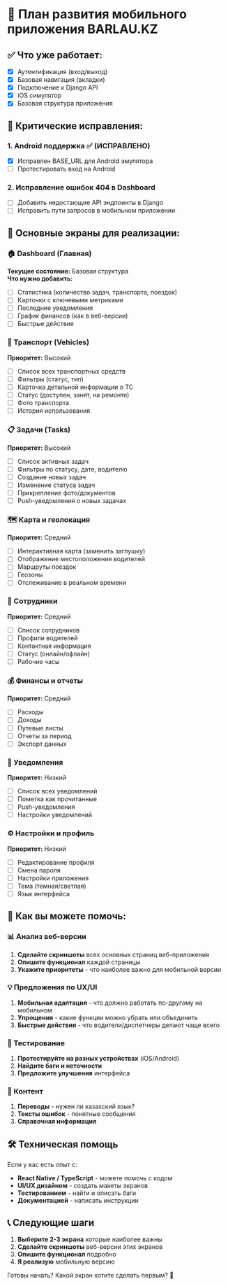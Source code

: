 # 🚀 План развития мобильного приложения BARLAU.KZ

## ✅ Что уже работает:
- [x] Аутентификация (вход/выход)
- [x] Базовая навигация (вкладки)
- [x] Подключение к Django API
- [x] iOS симулятор
- [x] Базовая структура приложения

## 🔧 Критические исправления:

### 1. Android поддержка ✅ (ИСПРАВЛЕНО)
- [x] Исправлен BASE_URL для Android эмулятора
- [ ] Протестировать вход на Android

### 2. Исправление ошибок 404 в Dashboard
- [ ] Добавить недостающие API эндпоинты в Django
- [ ] Исправить пути запросов в мобильном приложении

## 📱 Основные экраны для реализации:

### 🏠 Dashboard (Главная)
**Текущее состояние:** Базовая структура  
**Что нужно добавить:**
- [ ] Статистика (количество задач, транспорта, поездок)
- [ ] Карточки с ключевыми метриками
- [ ] Последние уведомления
- [ ] График финансов (как в веб-версии)
- [ ] Быстрые действия

### 🚛 Транспорт (Vehicles)
**Приоритет:** Высокий  
- [ ] Список всех транспортных средств
- [ ] Фильтры (статус, тип)
- [ ] Карточка детальной информации о ТС
- [ ] Статус (доступен, занят, на ремонте)
- [ ] Фото транспорта
- [ ] История использования

### 📋 Задачи (Tasks)
**Приоритет:** Высокий  
- [ ] Список активных задач
- [ ] Фильтры по статусу, дате, водителю
- [ ] Создание новых задач
- [ ] Изменение статуса задач
- [ ] Прикрепление фото/документов
- [ ] Push-уведомления о новых задачах

### 🗺️ Карта и геолокация
**Приоритет:** Средний  
- [ ] Интерактивная карта (заменить заглушку)
- [ ] Отображение местоположения водителей
- [ ] Маршруты поездок
- [ ] Геозоны
- [ ] Отслеживание в реальном времени

### 👥 Сотрудники
**Приоритет:** Средний  
- [ ] Список сотрудников
- [ ] Профили водителей
- [ ] Контактная информация
- [ ] Статус (онлайн/офлайн)
- [ ] Рабочие часы

### 💰 Финансы и отчеты
**Приоритет:** Средний  
- [ ] Расходы
- [ ] Доходы  
- [ ] Путевые листы
- [ ] Отчеты за период
- [ ] Экспорт данных

### 🔔 Уведомления
**Приоритет:** Низкий  
- [ ] Список всех уведомлений
- [ ] Пометка как прочитанные
- [ ] Push-уведомления
- [ ] Настройки уведомлений

### ⚙️ Настройки и профиль
**Приоритет:** Низкий  
- [ ] Редактирование профиля
- [ ] Смена пароля
- [ ] Настройки приложения
- [ ] Тема (темная/светлая)
- [ ] Язык интерфейса

## 🎯 Как вы можете помочь:

### 📊 Анализ веб-версии
1. **Сделайте скриншоты** всех основных страниц веб-приложения
2. **Опишите функционал** каждой страницы
3. **Укажите приоритеты** - что наиболее важно для мобильной версии

### 💡 Предложения по UX/UI
1. **Мобильная адаптация** - что должно работать по-другому на мобильном
2. **Упрощения** - какие функции можно убрать или объединить
3. **Быстрые действия** - что водители/диспетчеры делают чаще всего

### 🧪 Тестирование
1. **Протестируйте на разных устройствах** (iOS/Android)
2. **Найдите баги и неточности**
3. **Предложите улучшения** интерфейса

### 📝 Контент
1. **Переводы** - нужен ли казахский язык?
2. **Тексты ошибок** - понятные сообщения
3. **Справочная информация**

## 🛠️ Техническая помощь

Если у вас есть опыт с:
- **React Native / TypeScript** - можете помочь с кодом
- **UI/UX дизайном** - создать макеты экранов
- **Тестированием** - найти и описать баги
- **Документацией** - написать инструкции

## 📞 Следующие шаги

1. **Выберите 2-3 экрана** которые наиболее важны
2. **Сделайте скриншоты** веб-версии этих экранов
3. **Опишите функционал** подробно
4. **Я реализую** мобильную версию

Готовы начать? Какой экран хотите сделать первым? 🚀 